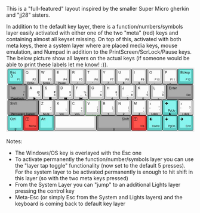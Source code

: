 This is a "full-featured" layout inspired by the smaller Super Micro gherkin and "jj28" sisters.

In addition to the default key layer, there is a function/numbers/symbols layer easily activated with either one of the two "meta" (red) keys and containing almost all keyset missing. On top of this, activated with both meta keys, there a system layer where are placed media keys, mouse emulation, and Numpad in addition to the PrintScreen/ScrLock/Pause keys. The below picture show all layers on the actual keys (if someone would be able to print these labels let me know! :)).
![layout](https://raw.githubusercontent.com/stevexyz/qmk_firmware/master/keyboards/bm43a/keymaps/stevexyz/layout.jpeg)

Notes:
- The Windows/OS key is overlayed with the Esc one
- To activate permanently the function/number/symbols layer you can use the "layer tap toggle" functionality (now set to the default 5 presses). For the system layer to be activated permanently is enough to hit shift in this layer (so with the two meta keys pressed)
- From the System Layer you can "jump" to an additional Lights layer pressing the control key
- Meta-Esc (or simply Esc from the System and Lights layers) and the keyboard is coming back to default key layer
